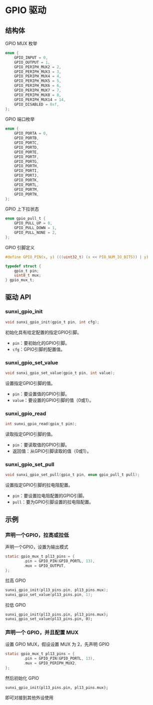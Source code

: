 # GPIO 驱动

## 结构体

GPIO MUX 枚举

```c
enum {
    GPIO_INPUT = 0,
    GPIO_OUTPUT = 1,
    GPIO_PERIPH_MUX2 = 2,
    GPIO_PERIPH_MUX3 = 3,
    GPIO_PERIPH_MUX4 = 4,
    GPIO_PERIPH_MUX5 = 5,
    GPIO_PERIPH_MUX6 = 6,
    GPIO_PERIPH_MUX7 = 7,
    GPIO_PERIPH_MUX8 = 8,
    GPIO_PERIPH_MUX14 = 14,
    GPIO_DISABLED = 0xf,
};
```

GPIO 端口枚举

```c
enum {
    GPIO_PORTA = 0,
    GPIO_PORTB,
    GPIO_PORTC,
    GPIO_PORTD,
    GPIO_PORTE,
    GPIO_PORTF,
    GPIO_PORTG,
    GPIO_PORTH,
    GPIO_PORTI,
    GPIO_PORTJ,
    GPIO_PORTK,
    GPIO_PORTL,
    GPIO_PORTM,
    GPIO_PORTN,
};
```

GPIO 上下拉状态

```c
enum gpio_pull_t {
    GPIO_PULL_UP = 0,
    GPIO_PULL_DOWN = 1,
    GPIO_PULL_NONE = 2,
};
```

GPIO 引脚定义

```c
#define GPIO_PIN(x, y) (((uint32_t) (x << PIO_NUM_IO_BITS)) | y)

typedef struct {
    gpio_t pin;
    uint8_t mux;
} gpio_mux_t;
```

## 驱动 API

### sunxi_gpio_init

```c
void sunxi_gpio_init(gpio_t pin, int cfg);
```

初始化具有给定配置的指定GPIO引脚。

- `pin`：要初始化的GPIO引脚。
- `cfg`：GPIO引脚的配置值。

### sunxi_gpio_set_value

```c
void sunxi_gpio_set_value(gpio_t pin, int value);
```

设置指定GPIO引脚的值。

- `pin`：要设置值的GPIO引脚。
- `value`：要设置的GPIO引脚的值（0或1）。

### sunxi_gpio_read

```c
int sunxi_gpio_read(gpio_t pin);
```

读取指定GPIO引脚的值。

- `pin`：要读取值的GPIO引脚。
- 返回值：从GPIO引脚读取的值（0或1）。

### sunxi_gpio_set_pull

```c
void sunxi_gpio_set_pull(gpio_t pin, enum gpio_pull_t pull);
```

设置指定GPIO引脚的拉电阻配置。

- `pin`：要设置拉电阻配置的GPIO引脚。
- `pull`：要为GPIO引脚设置的拉电阻配置。

## 示例

### 声明一个GPIO，拉高或拉低

声明一个GPIO，设置为输出模式

```c
static gpio_mux_t pl13_pins = {
        .pin = GPIO_PIN(GPIO_PORTL, 13),
        .mux = GPIO_OUTPUT,
};
```

拉高 GPIO 

```c
sunxi_gpio_init(pl13_pins.pin, pl13_pins.mux);
sunxi_gpio_set_value(pl13_pins.pin, 1);
```

拉低 GPIO

```
sunxi_gpio_init(pl13_pins.pin, pl13_pins.mux);
sunxi_gpio_set_value(pl13_pins.pin, 0);
```

### 声明一个 GPIO，并且配置 MUX

设置 GPIO MUX，假设设置 MUX 为 2，先声明 GPIO

```c
static gpio_mux_t pl13_pins = {
        .pin = GPIO_PIN(GPIO_PORTL, 13),
        .mux = GPIO_PERIPH_MUX2,
};
```

然后初始化 GPIO 

```
sunxi_gpio_init(pl13_pins.pin, pl13_pins.mux);
```

即可对接到其他外设使用







